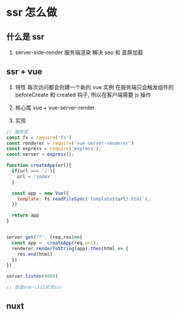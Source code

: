 # ssr 怎么做

## 什么是 ssr

1. server-side-render 服务端渲染
   解决 seo 和 首屏加载

## ssr + vue

1. 特性
   每次访问都会创建一个新的 vue 实例
   在服务端只会触发组件的 beforeCreate 和 created 钩子, 所以在客户端需要 js 操作

2. 核心库
   vue + vue-server-render

3. 实现

```js
// 服务层
const fs = require('fs')
const renderer = require('vue-server-renderer')
const express = require('express');
const server = express();

function createApp(url){
  if(url === '/'){
    url = 'index'
  }

  const app = new Vue({
    template: fs.readFileSync(`template${url}.html`),
  })

  return app
}


server.get("*". (req,res)=>{
  const app =  createApp(req.url);
  renderer.renderToString(app).then(html => {
    res.end(html)
  })
})

server.listen(8080)

```

```js
// 改造vue-cli2实现ssr
```

## nuxt
